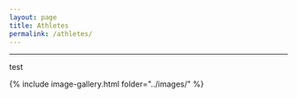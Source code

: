 ```yaml
---
layout: page
title: Athletes
permalink: /athletes/
---
```


<!--<div class="gallery-box">
  <div class="gallery">
    <img src="/images/11.jpeg">    
    <img src="/images/16.jpeg">
    <img src="/images/18.jpeg">
    <img src="/images/19.jpeg">
    <img src="/images/20.jpeg">
    <img src="/images/22.jpeg">
    <img src="/images/17.jpeg">
    <img src="/images/21.jpeg">
  </div>
</div>-->


-----
test

{% include image-gallery.html folder="../images/" %}
